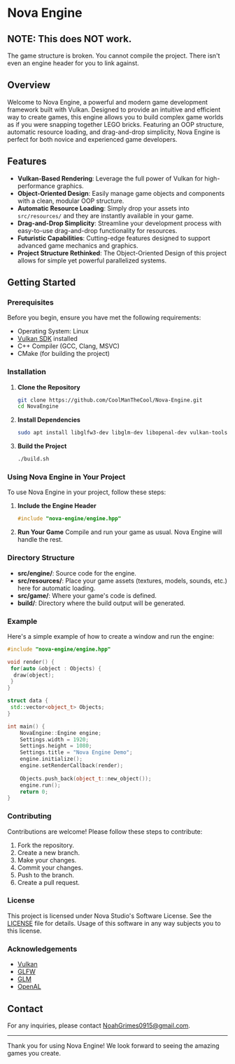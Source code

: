 # Nova Engine

## NOTE: This does NOT work.
The game structure is broken.
You cannot compile the project.
There isn't even an engine header for you to link against.

## Overview

Welcome to Nova Engine, a powerful and modern game development framework built with Vulkan. Designed to provide an intuitive and efficient way to create games, this engine allows you to build complex game worlds as if you were snapping together LEGO bricks. Featuring an OOP structure, automatic resource loading, and drag-and-drop simplicity, Nova Engine is perfect for both novice and experienced game developers.

## Features

- **Vulkan-Based Rendering**: Leverage the full power of Vulkan for high-performance graphics.
- **Object-Oriented Design**: Easily manage game objects and components with a clean, modular OOP structure.
- **Automatic Resource Loading**: Simply drop your assets into `src/resources/` and they are instantly available in your game.
- **Drag-and-Drop Simplicity**: Streamline your development process with easy-to-use drag-and-drop functionality for resources.
- **Futuristic Capabilities**: Cutting-edge features designed to support advanced game mechanics and graphics.
- **Project Structure Rethinked**: The Object-Oriented Design of this project allows for simple yet powerful parallelized systems.

## Getting Started

### Prerequisites

Before you begin, ensure you have met the following requirements:
- Operating System: Linux
- [Vulkan SDK](https://vulkan.lunarg.com/sdk/home) installed
- C++ Compiler (GCC, Clang, MSVC)
- CMake (for building the project)

### Installation

1. **Clone the Repository**
   ```bash
   git clone https://github.com/CoolManTheCool/Nova-Engine.git
   cd NovaEngine
   ```

2. **Install Dependencies**
   ```bash
   sudo apt install libglfw3-dev libglm-dev libopenal-dev vulkan-tools libvulkan-dev vulkan-validationlayers-dev glslc spirv-tools
   ```

3. **Build the Project**
   ```bash
   ./build.sh
   ```

### Using Nova Engine in Your Project

To use Nova Engine in your project, follow these steps:

1. **Include the Engine Header**
   ```cpp
   #include "nova-engine/engine.hpp"
   ```

2. **Run Your Game**
   Compile and run your game as usual. Nova Engine will handle the rest.

### Directory Structure

- **src/engine/**: Source code for the engine.
- **src/resources/**: Place your game assets (textures, models, sounds, etc.) here for automatic loading.
- **src/game/**: Where your game's code is defined.
- **build/**: Directory where the build output will be generated.

### Example

Here's a simple example of how to create a window and run the engine:

```cpp
#include "nova-engine/engine.hpp"

void render() {
 for(auto &object : Objects) {
  draw(object);
 }
}

struct data {
 std::vector<object_t> Objects;
}

int main() {
    NovaEngine::Engine engine;
    Settings.width = 1920;
    Settings.height = 1080;
    Settings.title = "Nova Engine Demo";
    engine.initialize();
    engine.setRenderCallback(render);
    
    Objects.push_back(object_t::new_object());
    engine.run();
    return 0;
}
```

### Contributing

Contributions are welcome! Please follow these steps to contribute:
1. Fork the repository.
2. Create a new branch.
3. Make your changes.
4. Commit your changes.
5. Push to the branch.
6. Create a pull request.

### License

This project is licensed under Nova Studio's Software License. See the [LICENSE](LICENSE) file for details.
Usage of this software in any way subjects you to this license. 

### Acknowledgements

- [Vulkan](https://www.vulkan.org/)
- [GLFW](https://www.glfw.org/)
- [GLM](https://github.com/g-truc/glm)
- [OpenAL](https://www.openal.org/)

## Contact

For any inquiries, please contact [NoahGrimes0915@gmail.com](mailto:NoahGrimes0915@gmail.com).

---

Thank you for using Nova Engine! We look forward to seeing the amazing games you create.
